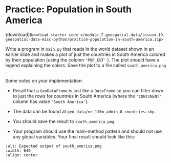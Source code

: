 # <i class="fas fa-laptop fa-fw"></i> Practice: Population in South America

{download}`Download starter code </module-7-geospatial-data/lesson-19-geospatial-data-misc-python/practice-population-in-south-america.zip>`

Write a program in `main.py` that reads in the world dataset shown in an earlier slide and makes a plot of just the countries in South America colored by their population (using the column `'POP_EST'` ). The plot should have a legend explaining the colors. Save the plot to a file called `south_america.png` .

Some notes on your implementation:

-  Recall that a `GeoDataFrame` is just like a `DataFrame` so you can filter down to just the rows for countries in South America (where the `'CONTINENT'` column has value `'South America'`).

-  The data can be found at `geo_data/ne_110m_admin_0_countries.shp`.

-  You should save the result to `south_america.png`.

-  Your program should use the main-method pattern and should not use any global variables. Your final result should look like this:


```{image} https://static.us.edusercontent.com/files/PKowEUUsYe0myAmuOsXjTXQL
:alt: Expected output of south_america.png
:width: 640
:align: center
```




